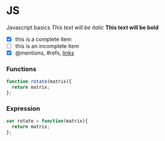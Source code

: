 # JS
Javascript basics
*This text will be italic*
**This text will be bold**
- [x] this is a complete item
- [ ] this is an incomplete item
- [x] @mentions, #refs, [links](http://github.com)

### Functions
```javascript
function rotate(matrix){
  return matrix;
};
```

### Expression
```javascript
var rotate = function(matrix){
  return matrix;
};
```

